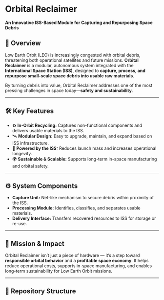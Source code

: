 # Orbital Reclaimer

**An Innovative ISS-Based Module for Capturing and Repurposing Space Debris**


## 🚀 Overview

Low Earth Orbit (LEO) is increasingly congested with orbital debris, threatening both operational satellites and future missions. **Orbital Reclaimer** is a modular, autonomous system integrated with the **International Space Station (ISS)**, designed to **capture, process, and repurpose small-scale space debris into usable raw materials**.

By turning debris into value, Orbital Reclaimer addresses one of the most pressing challenges in space today—**safety and sustainability**.

---

## 🛠️ Key Features

- ♻️ **In-Orbit Recycling:** Captures non-functional components and delivers usable materials to the ISS.
- 🛰️ **Modular Design:** Easy to upgrade, maintain, and expand based on ISS infrastructure.
- 🔋 **Powered by the ISS:** Reduces launch mass and increases operational longevity.
- 🌍 **Sustainable & Scalable:** Supports long-term in-space manufacturing and orbital safety.

---

## ⚙️ System Components

- **Capture Unit:** Net-like mechanism to secure debris within proximity of the ISS.
- **Processing Module:** Identifies, classifies, and separates usable materials.
- **Delivery Interface:** Transfers recovered resources to ISS for storage or re-use.

---

## 🌌 Mission & Impact

Orbital Reclaimer isn’t just a piece of hardware — it’s a step toward **responsible orbital behavior** and a **profitable space economy**. It helps reduce operational costs, supports in-space manufacturing, and enables long-term sustainability for Low Earth Orbit missions.

---

## 📂 Repository Structure

